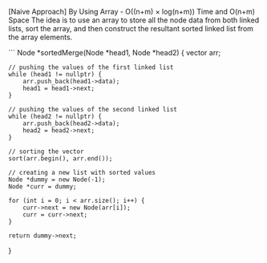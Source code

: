 <p>[Naive Approach] By Using Array - O((n+m) × log(n+m)) Time and O(n+m) Space
The idea is to use an array to store all the node data from both linked lists, sort the array, and then construct the resultant sorted linked list from the array elements.
</p>
```
Node *sortedMerge(Node *head1, Node *head2) {
    vector<int> arr;

    // pushing the values of the first linked list
    while (head1 != nullptr) {
        arr.push_back(head1->data);
        head1 = head1->next;
    }

    // pushing the values of the second linked list
    while (head2 != nullptr) {
        arr.push_back(head2->data);
        head2 = head2->next;
    }

    // sorting the vector
    sort(arr.begin(), arr.end());

    // creating a new list with sorted values
    Node *dummy = new Node(-1);
    Node *curr = dummy;

    for (int i = 0; i < arr.size(); i++) {
        curr->next = new Node(arr[i]);
        curr = curr->next;
    }

    return dummy->next;
}
```
